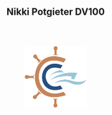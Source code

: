 <!-- PROJECT LOGO -->
<br />
<h2 align="center">Nikki Potgieter DV100 </h2>
<br />
<br />
<p align="center">
   
  <a href="https://github.com/NikkiPotgieter/221274_Nikki_Potgieter_DV100_T3">
    <img src="assets/Logo.png" alt="Logo" width="140" height="140">
  </a> 

